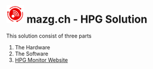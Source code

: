 # <img src="./docs/img/favicon.svg" height="48" width="48"/> mazg.ch - HPG Solution

This solution consist of three parts 
1. The Hardware
2. The Software
3. [HPG Monitor Website](http://hpg.mazg.ch)
